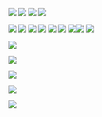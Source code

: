 ![](img/Screenshot%202025-04-25%20at%2011.08.11.png)
![](img/Screenshot%202025-04-25%20at%2011.09.37.png)
![](img/Screenshot%202025-04-25%20at%2011.11.42.png)
![](img/Screenshot%202025-04-25%20at%2011.12.52.png)

![](img/Screenshot%202025-04-25%20at%2011.13.24.png)
![](img/Screenshot%202025-04-25%20at%2011.20.46.png)
![](img/Screenshot%202025-04-25%20at%2011.16.43.png)
![](img/Screenshot%202025-04-25%20at%2011.18.12.png)
![](img/Screenshot%202025-04-25%20at%2011.19.06.png)
![](img/Screenshot%202025-04-25%20at%2011.21.05.png)
![](img/Screenshot%202025-04-25%20at%2011.21.49.png)![](img/Screenshot%202025-04-25%20at%2011.24.32.png)
![](img/Screenshot%202025-04-25%20at%2011.26.58.png)










![](img/Screenshot%202025-04-25%20at%2011.31.37.png)

![](img/Screenshot%202025-04-25%20at%2011.33.39.png)

![](img/Screenshot%202025-04-25%20at%2011.36.38.png)

![](img/Screenshot%202025-04-25%20at%2011.37.21.png)

![](img/Screenshot%202025-04-25%20at%2011.38.51.png)
